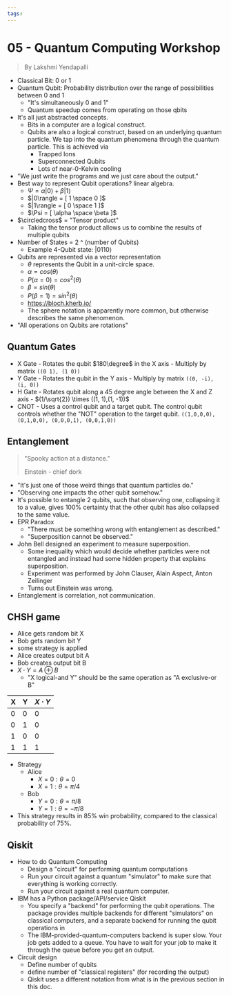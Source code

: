 ```yaml
---
tags:
---
```

# 05 - Quantum Computing Workshop
> By Lakshmi Yendapalli


- Classical Bit: 0 or 1
- Quantum Qubit: Probability distribution over the range of possibilities between 0 and 1
	- "It's simultaneously 0 and 1"
	- Quantum speedup comes from operating on those qbits
- It's all just abstracted concepts.
	- Bits in a computer are a logical construct.
	- Qubits are also a logical construct, based on an underlying quantum particle. We tap into the quantum phenomena through the quantum particle. This is achieved via
		- Trapped Ions
		- Superconnected Qubits
		- Lots of near-0-Kelvin cooling
- "We just write the programs and we just care about the output."
- Best way to represent Qubit operations? linear algebra.
	- $\Psi = \alpha | 0 \rangle + \beta | 1 \rangle$
	- $|0\rangle = [ 1 \space 0 ]$
	- $|1\rangle = [ 0 \space 1 ]$
	- $\Psi = [ \alpha \space \beta ]$
- $\circledcross$ = "Tensor product"
	- Taking the tensor product allows us to combine the results of multiple qubits
- Number of States = 2 ^ (number of Qubits)
	- Example 4-Qubit state: $|0110\rangle$
- Qubits are represented via a vector representation
	- $\theta$ represents the Qubit in a unit-circle space.
	- $\alpha = cos(\theta)$
	- $P(\alpha = 0) = cos^2(\theta)$
	- $\beta = sin(\theta)$
	- $P(\beta = 1) = sin^2(\theta)$
	- https://bloch.kherb.io/
	- The sphere notation is apparently more common, but otherwise describes the same phenomenon.
- "All operations on Qubits are rotations"

## Quantum Gates
- X Gate - Rotates the qubit $180\degree$ in the X axis - Multiply by matrix `((0 1), (1 0))`
- Y Gate - Rotates the qubit in the Y axis - Multiply by matrix `((0, -i), (i, 0))`
- H Gate - Rotates qubit along a 45 degree angle between the X and Z axis - $(1/\sqrt{2}) \times ((1, 1),(1, -1))$ 
- CNOT - Uses a control qubit and a target qubit. The control qubit controls whether the "NOT" operation to the target qubit. `((1,0,0,0), (0,1,0,0), (0,0,0,1), (0,0,1,0))`

## Entanglement
> "Spooky action at a distance."
>
> Einstein - chief dork

- "It's just one of those weird things that quantum particles do."
- "Observing one impacts the other qubit somehow."
- It's possible to entangle 2 qubits, such that observing one, collapsing it to a value, gives 100% certainty that the other qubit has also collapsed to the same value.
- EPR Paradox
	- "There must be something wrong with entanglement as described."
	- "Superposition cannot be observed."
- John Bell designed an experiment to measure superposition.
	- Some inequality which would decide whether particles were not entangled and instead had some hidden property that explains superposition.
	- Experiment was performed by John Clauser, Alain Aspect, Anton Zeilinger
	- Turns out Einstein was wrong.
- Entanglement is correlation, not communication.

## CHSH game

- Alice gets random bit X
- Bob gets random bit Y
- some strategy is applied
- Alice creates output bit A
- Bob creates output bit B
- $X \cdot Y = A \oplus B$
	- "X logical-and Y" should be the same operation as "A exclusive-or B"

| X   | Y   | $X \cdot Y$ |
| --- | --- | ----------- |
| 0   | 0   | 0           |
| 0   | 1   | 0           |
| 1   | 0   | 0           |
| 1   | 1   | 1           |
- Strategy
	- Alice
		- $X=0: \theta = 0$
		- $X = 1: \theta = \pi/4$
	- Bob
		- $Y = 0: \theta = \pi/8$
		 - $Y = 1: \theta = -\pi/8$
 - This strategy results in 85% win probability, compared to the classical probability of 75%.

## Qiskit
- How to do Quantum Computing
	- Design a "circuit" for performing quantum computations
	- Run your circuit against a quantum "simulator" to make sure that everything is working correctly.
	- Run your circuit against a real quantum computer.
- IBM has a Python package/API/service Qiskit
	- You specify a "backend" for performing the qubit operations. The package provides multiple backends for different "simulators" on classical computers, and a separate backend for running the qubit operations in 
	- The IBM-provided-quantum-computers backend is super slow. Your job gets added to a queue. You have to wait for your job to make it through the queue before you get an output.
- Circuit design
	- Define number of qubits
	- define number of "classical registers" (for recording the output)
	- Qiskit uses a different notation from what is in the previous section in this doc.

